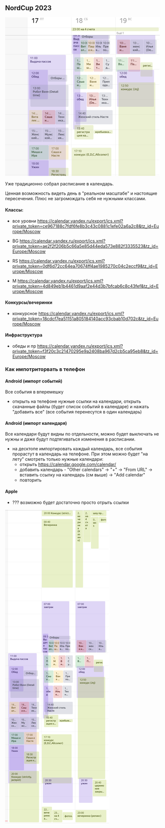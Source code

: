 ## NordCup 2023


![Расписание](rasp_2023_logo.png "Расписание")


Уже традиционно собрал расписание в календарь.

Ценная возможность видеть день в "реальном масштабе" и настоящие пересечения. Плюс не загромождать себя не нужными классами.





#### Классы:

- все уровни https://calendar.yandex.ru/export/ics.xml?private_token=ce967188c7fdf6fe8b3c43c0881c1efe02a6a2c8&tz_id=Europe/Moscow

- BG https://calendar.yandex.ru/export/ics.xml?private_token=ae2f2f206b5c66a5e85d44eda573e882f3335523&tz_id=Europe/Moscow

- RS https://calendar.yandex.ru/export/ics.xml?private_token=0df6d72cc64ea70674ff4ae1985270c04c2eccf9&tz_id=Europe/Moscow

- M https://calendar.yandex.ru/export/ics.xml?private_token=4d849eb1b4461d9aaf2e44d3b7bfcab6c8c43fef&tz_id=Europe/Moscow

#### Конкурсы/вечеринки
- конкурсное https://calendar.yandex.ru/export/ics.xml?private_token=18cdcf7ea51151a805184140acc93cbab10d702c&tz_id=Europe/Moscow

#### Инфраструктура
- обеды и пр https://calendar.yandex.ru/export/ics.xml?private_token=f3f20c3c21470295e9a2408ba967d2cb5ca95eb8&tz_id=Europe/Moscow


### Как импотриторвать в телефон

#### Android (импорт событий)
Все события в вперемешку
- открыть на телефоне нужные ссылки на календари, открыть скачанные файлы (будет список событий в календаре) и нажать "добавить все" (все события перенесутся в один календарь)

#### Android (импорт календаря)
Все календари будут видны по отдельности, можно будет выключать не нужны и даже будут подтягиваться изменения в расписании.
- на десктопе импортировать каждый календарь, все события прорастут в календарь на телефоне. При этом можно будет "на лету" смотреть только нужные календари:
  - открыть https://calendar.google.com/calendar/
  - добавить календарь - "Other calendars" -> "+" -> "From URL" -> вставить ссылку на календарь (см выше) -> "Add calendar"
  - повторить

#### Apple
- ??? возможно будет достаточно просто отрыть ссылки


![Полное расписание](nordcup2023_full.png "Полное расписание")

